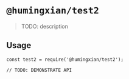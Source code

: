 # `@humingxian/test2`

> TODO: description

## Usage

```
const test2 = require('@humingxian/test2');

// TODO: DEMONSTRATE API
```
